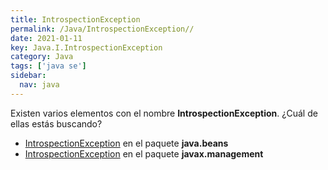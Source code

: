```yaml
---
title: IntrospectionException
permalink: /Java/IntrospectionException//
date: 2021-01-11
key: Java.I.IntrospectionException
category: Java
tags: ['java se']
sidebar: 
  nav: java
---
```


Existen varios elementos con el nombre **IntrospectionException**. ¿Cuál de ellas estás buscando?
<ul>
<li><a href="/Java/IntrospectionException-java-beans/">IntrospectionException</a> en el paquete <strong>java.beans</strong></li>
<li><a href="/Java/IntrospectionException-javax-management/">IntrospectionException</a> en el paquete <strong>javax.management</strong></li>
<ul>
